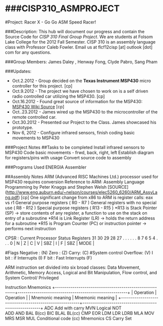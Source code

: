 ###CISP310_ASMPROJECT
==================

#Project: Racer X - Go Go ASM Speed Racer!

###Description:
This hub will document our progress and contain the Source Code for *CISP 310 Final Group Project*.
We are students at Folsom Lake College for the 2012 Fall Semester. CISP 310 is an assembly language class
with Professor Caleb Fowler. Email us at flcf12cisp [at] outlook [dot] com for any questions.

###Group Members: 
James Daley , Henway Fong, Clyde Pabro, Sang Pham

###Updates:
* Oct.2.2012 - Group decided on the **Texas Instrument MSP430** micro controller for this project. [cp] 
* Oct.9.2012 - The project we have chosen to work on is a self driven radio controlled car utilizing the MSP430. [cp]
* Oct.16.2012 - Found great source of information for the MSP430: [MSP430 Wiki Source](http://processors.wiki.ti.com/index.php/MSP430_LaunchPad_%28MSP-EXP430G2%29)  [cp]
* Oct..23.2012 - James wired up the MSP430 to the microcontroller of the remote controlled car.
* Oct.30.2012 - Presented our Project to the Class. James showcased his prototype.
* Nov 6, 2012 - Configure infrared sensors, finish coding basic movements to MSP430

###Project Notes
##Tasks to be completed
Install infrared sensors to MSP430
Code basic movements - frwd, back, right, left
Establish diagram for registers/pins with usage 
Convert source code to assembly

###Programs Used
ENERGIA
Assembler

##Assembly Notes
ARM (Advanced RISC Machines Ltd.) processor used for MSP430 requires conversion
Reference to ARM: Assembly Language Programming by Peter Knaggs and Stephen Welsh [SOURCE] (http://www.eng.auburn.edu/~nelson/courses/elec5260_6260/ARM_AssyLang.pdf) [cp]
One significant change from x86 to ARM is register calls: eax vs r1
General purpose registers ( R0 - R7 )
General registers with no special use ( R8 - R12 )
Special purpose registers ( R13 - R15 )
*R13 is Stack Pointer (SP) -> store contents of any register, a function to use on the stack on entry of a subroutine
*R14 is Link Register (LR) -> holds the return address for a subroutine
*R15 is Program Counter (PC) or instruction pointer -> performs next instruction

CPSR : Current Processor Status Registers
<blockqoute>
  31     30     29     28     27  . . . . . . 8     7     6      5        4 . . . 0 
|  N   |   Z   |   C  |   V   |        SBZ         |  I   |  F  | SBZ |  MODE  |
</blockqoute>

#Flags
Negative : (N)
Zero : (Z)
Carry: (C)
#System control
Overflow: (V) 
I bit : if Interrupts (I)
F bit : Fast Interrupts (F)

ARM instruction set divided into six broad classes: Data Movement, Arithmetic, Memory Access, Logical and Bit Manipulation, Flow control, and System Control/ Privileged

Instruction Mnemonics
<blockqoute>
+---------------------------------------------------------+--------------------------------------------------------+
|   Operation                                                   |   Operation                                                 |
|   Mnemonic        meaning                           |   Mnemonic               meaning                  | 
+---------------------------------------------------------+--------------------------------------------------------+
     ADC             Add with carry                               MVN                  Logical NOT           
     ADD
     AND
     BAL
     B(cc)
     BIC
     BLAL
     BL(cc)
     CMP
     EOR
     LDM
     LDR
     LDRB
     MLA
     MOV
     MRS
     MSR
     MUL
</blockqoute>
Conditional code (cc) Mnemonics
CS Carry Set
 



